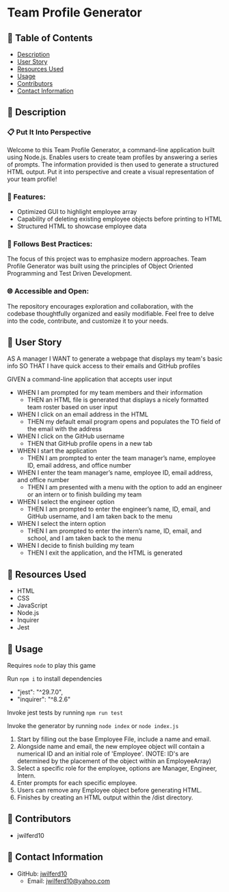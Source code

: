 # Team Profile Generator

## 📂 Table of Contents 
- [Description](#wave-description)
- [User Story](#open_book-user-story)
- [Resources Used](#floppy_disk-resources-used)
- [Usage](#minidisc-usage)
- [Contributors](#paperclip-contributors)
- [Contact Information](#e-mail-contact-information)

## :wave: Description
### 📋 Put It Into Perspective
Welcome to this Team Profile Generator, a command-line application built using Node.js. Enables users to create team profiles by answering a series of prompts. The information provided is then used to generate a structured HTML output. Put it into perspective and create a visual representation of your team profile!

### :rocket: Features:
- Optimized GUI to highlight employee array
- Capability of deleting existing employee objects before printing to HTML
- Structured HTML to showcase employee data

### 🎯 Follows Best Practices:
The focus of this project was to emphasize modern approaches. Team Profile Generator was built using the principles of Object Oriented Programming and Test Driven Development.

### 🌐 Accessible and Open:
The repository encourages exploration and collaboration, with the codebase thoughtfully organized and easily modifiable. Feel free to delve into the code, contribute, and customize it to your needs.

## :open_book: User Story
AS A manager
I WANT to generate a webpage that displays my team's basic info
SO THAT I have quick access to their emails and GitHub profiles

GIVEN a command-line application that accepts user input
- WHEN I am prompted for my team members and their information
    - THEN an HTML file is generated that displays a nicely formatted team roster based on user input
- WHEN I click on an email address in the HTML
    - THEN my default email program opens and populates the TO field of the email with the address
- WHEN I click on the GitHub username
    - THEN that GitHub profile opens in a new tab
- WHEN I start the application
    - THEN I am prompted to enter the team manager’s name, employee ID, email address, and office number
- WHEN I enter the team manager’s name, employee ID, email address, and office number
    - THEN I am presented with a menu with the option to add an engineer or an intern or to finish building my team
- WHEN I select the engineer option
    - THEN I am prompted to enter the engineer’s name, ID, email, and GitHub username, and I am taken back to the menu
- WHEN I select the intern option
    - THEN I am prompted to enter the intern’s name, ID, email, and school, and I am taken back to the menu
- WHEN I decide to finish building my team
    - THEN I exit the application, and the HTML is generated
      
## :floppy_disk: Resources Used
- HTML
- CSS
- JavaScript
- Node.js
- Inquirer
- Jest

## :minidisc: Usage
Requires `node` to play this game

Run `npm i` to install dependencies 
  - "jest": "^29.7.0",
  - "inquirer": "^8.2.6"

Invoke jest tests by running `npm run test`

Invoke the generator by running `node index` or `node index.js`

1) Start by filling out the base Employee File, include a name and email.
2) Alongside name and email, the new employee object will contain a numerical ID and an initial role of 'Employee'. (NOTE: ID's are determined by the placement of the object within an EmployeeArray)
3) Select a specific role for the employee, options are Manager, Engineer, Intern.
4) Enter prompts for each specific employee.
5) Users can remove any Employee object before generating HTML.
6) Finishes by creating an HTML output within the /dist directory.

## :paperclip: Contributors
- jwilferd10

## :e-mail: Contact Information

- GitHub: [jwilferd10](https://github.com/jwilferd10)
  - Email: jwilferd10@yahoo.com
